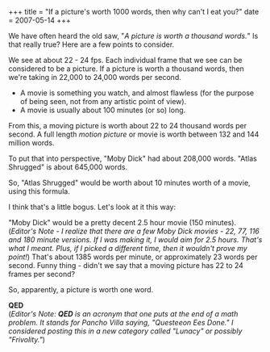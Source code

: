 +++
title = "If a picture's worth 1000 words, then why can't I eat you?"
date = 2007-05-14
+++

We have often heard the old saw, "_A picture is worth a thousand words._" Is that really true? Here are a few points to consider.

We see at about 22 - 24 fps. Each individual frame that we see can be considered to be a picture. If a picture is worth a thousand words, then we're taking in 22,000 to 24,000 words per second.

- A movie is something you watch, and almost flawless (for the purpose of being seen, not from any artistic point of view).
- A movie is usually about 100 minutes (or so) long.

From this, a moving picture is worth about 22 to 24 thousand words per second. A full length _motion picture_ or movie is worth between 132 and 144 million words.

To put that into perspective, "Moby Dick" had about 208,000 words. "Atlas Shrugged" is about 645,000 words.

So, "Atlas Shrugged" would be worth about 10 minutes worth of a movie, using this formula.

I think that's a little bogus. Let's look at it this way:

"Moby Dick" would be a pretty decent 2.5 hour movie (150 minutes). (_Editor's Note - I realize that there are a few Moby Dick movies - 22, 77, 116 and 180 minute versions. If I was making it, I would aim for 2.5 hours. That's what I meant. Plus, if I picked a different time, then it wouldn't prove my point!_) That's about 1385 words per minute, or approximately 23 words per second. Funny thing - didn't we say that a moving picture has 22 to 24 frames per second?

So, apparently, a picture is worth one word.

**QED**  
(_Editor's Note: **QED** is an acronym that one puts at the end of a math problem. It stands for Pancho Villa saying, "Questeeon Ees Done." I considered posting this in a new category called "Lunacy" or possibly "Frivolity."_)
